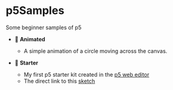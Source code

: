 # p5Samples

Some beginner samples of p5

* 📁 **Animated**
  * A simple animation of a circle moving across the canvas.

* 📁 **Starter**
  * My first p5 starter kit created in the [p5 web editor](https://editor.p5js.org/)
  * The direct link to this [sketch](https://editor.p5js.org/SpilledMilkCOM/sketches/IvkGgnQJW)
